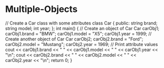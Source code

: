 # Multiple-Objects
// Create a Car class with some attributes class Car {   public:     string brand;        string model;     int year; };  int main() {   // Create an object of Car   Car carObj1;   carObj1.brand = "BMW";   carObj1.model = "X5";   carObj1.year = 1999;    // Create another object of Car   Car carObj2;   carObj2.brand = "Ford";   carObj2.model = "Mustang";   carObj2.year = 1969;    // Print attribute values   cout &lt;&lt; carObj1.brand &lt;&lt; " " &lt;&lt; carObj1.model &lt;&lt; " " &lt;&lt; carObj1.year &lt;&lt; "\n";   cout &lt;&lt; carObj2.brand &lt;&lt; " " &lt;&lt; carObj2.model &lt;&lt; " " &lt;&lt; carObj2.year &lt;&lt; "\n";   return 0; }
